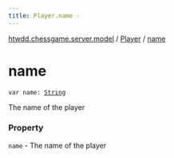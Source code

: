 ```yaml
---
title: Player.name - 
---
```


[htwdd.chessgame.server.model](../index.html) / [Player](index.html) / [name](./name.html)

# name

`var name: `[`String`](https://kotlinlang.org/api/latest/jvm/stdlib/kotlin/-string/index.html)

The name of the player

### Property

`name` - The name of the player